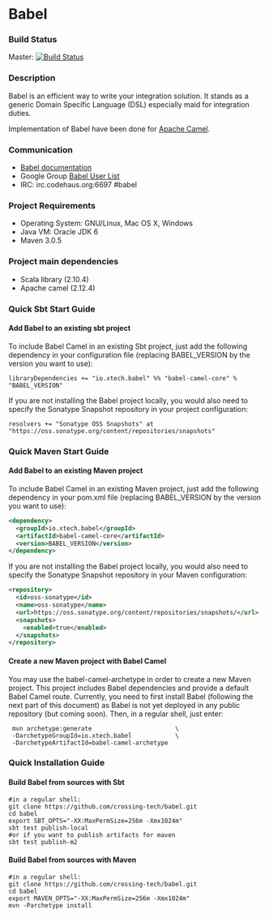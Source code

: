 Babel
=====

### Build Status ###

Master: [![Build Status](https://travis-ci.org/Crossing-Tech/babel.svg?branch=master)](https://travis-ci.org/Crossing-Tech/babel)

### Description ###

Babel is an efficient way to write your integration solution. It stands as a generic Domain Specific Language (DSL) especially maid for integration duties.

Implementation of Babel have been done for [Apache Camel](http://camel.apache.org "Apache Camel website").

### Communication ###

 * [Babel documentation](http://crossing-tech.github.io/babel)
 * Google Group [Babel User List](https://groups.google.com/forum/#!forum/babel-user)
 * IRC: irc.codehaus.org:6697 #babel

### Project Requirements ###
 * Operating System: GNU/Linux, Mac OS X, Windows
 * Java VM: Oracle JDK 6
 * Maven 3.0.5
 
### Project main dependencies ###
 * Scala library (2.10.4)
 * Apache camel (2.12.4)
 
### Quick Sbt Start Guide ###

#### Add Babel to an existing sbt project ####

To include Babel Camel in an existing Sbt project, just add the following dependency in your configuration file (replacing BABEL_VERSION by the version you want to use):

```libraryDependencies += "io.xtech.babel" %% "babel-camel-core" % "BABEL_VERSION"```

If you are not installing the Babel project locally, you would also need to specify the Sonatype Snapshot repository in your project configuration:

```resolvers += "Sonatype OSS Snapshots" at "https://oss.sonatype.org/content/repositories/snapshots"```

### Quick Maven Start Guide ###

#### Add Babel to an existing Maven project ####

To include Babel Camel in an existing Maven project, just add the following dependency in your pom.xml file (replacing BABEL_VERSION by the version you want to use):

```xml
<dependency>
  <groupId>io.xtech.babel</groupId>
  <artifactId>babel-camel-core</artifactId>
  <version>BABEL_VERSION</version>
</dependency>
```

If you are not installing the Babel project locally, you would also need to specify the Sonatype Snapshot repository in your Maven configuration:

```xml
<repository>
  <id>oss-sonatype</id>
  <name>oss-sonatype</name>
  <url>https://oss.sonatype.org/content/repositories/snapshots/</url>
  <snapshots>
    <enabled>true</enabled>
  </snapshots>
</repository>
```

#### Create a new Maven project with Babel Camel ####

You may use the babel-camel-archetype in order to create a new Maven project. This project includes Babel dependencies and provide a default Babel Camel route. 
Currently, you need to first install Babel (following the next part of this document) as Babel is not yet deployed in any public repository (but coming soon).
Then, in a regular shell, just enter:
 
```
 mvn archetype:generate                       \
 -DarchetypeGroupId=io.xtech.babel            \
 -DarchetypeArtifactId=babel-camel-archetype
```

### Quick Installation Guide ###

#### Build Babel from sources with Sbt ####
```
#in a regular shell:
git clone https://github.com/crossing-tech/babel.git
cd babel
export SBT_OPTS="-XX:MaxPermSize=256m -Xmx1024m"
sbt test publish-local 
#or if you want to publish artifacts for maven
sbt test publish-m2 
```

#### Build Babel from sources with Maven ####
```
#in a regular shell:
git clone https://github.com/crossing-tech/babel.git
cd babel
export MAVEN_OPTS="-XX:MaxPermSize=256m -Xmx1024m"
mvn -Parchetype install
```
